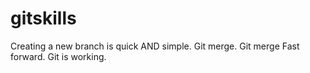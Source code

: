 # gitskills
Creating a new branch is quick AND simple.
Git merge.
Git merge Fast forward.
Git is working.
